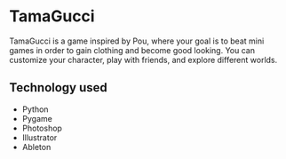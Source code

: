 # TamaGucci

TamaGucci is a game inspired by Pou, where your goal is to beat mini games in order to gain clothing and become good looking. You can customize your character, play with friends, and explore different worlds.

## Technology used

- Python
- Pygame
- Photoshop
- Illustrator
- Ableton